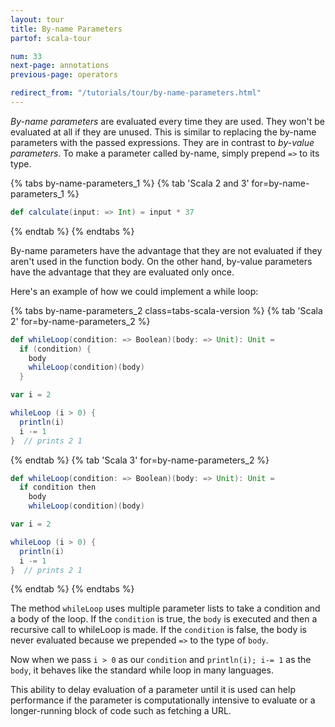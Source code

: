 ```yaml
---
layout: tour
title: By-name Parameters
partof: scala-tour

num: 33
next-page: annotations
previous-page: operators

redirect_from: "/tutorials/tour/by-name-parameters.html"
---
```


_By-name parameters_ are evaluated every time they are used. They won't be evaluated at all if they are unused. This is similar to replacing the by-name parameters with the passed expressions. They are in contrast to _by-value parameters_. To make a parameter called by-name, simply prepend `=>` to its type.

{% tabs by-name-parameters_1 %}
{% tab 'Scala 2 and 3' for=by-name-parameters_1 %}
```scala mdoc
def calculate(input: => Int) = input * 37
```
{% endtab %}
{% endtabs %}

By-name parameters have the advantage that they are not evaluated if they aren't used in the function body. On the other hand, by-value parameters have the advantage that they are evaluated only once.

Here's an example of how we could implement a while loop:

{% tabs by-name-parameters_2 class=tabs-scala-version %}
{% tab 'Scala 2' for=by-name-parameters_2 %}
```scala mdoc
def whileLoop(condition: => Boolean)(body: => Unit): Unit =
  if (condition) {
    body
    whileLoop(condition)(body)
  }

var i = 2

whileLoop (i > 0) {
  println(i)
  i -= 1
}  // prints 2 1
```
{% endtab %}
{% tab 'Scala 3' for=by-name-parameters_2 %}
```scala
def whileLoop(condition: => Boolean)(body: => Unit): Unit =
  if condition then
    body
    whileLoop(condition)(body)

var i = 2

whileLoop (i > 0) {
  println(i)
  i -= 1
}  // prints 2 1
```
{% endtab %}
{% endtabs %}

The method `whileLoop` uses multiple parameter lists to take a condition and a body of the loop. If the `condition` is true, the `body` is executed and then a recursive call to whileLoop is made. If the `condition` is false, the body is never evaluated because we prepended `=>` to the type of `body`.

Now when we pass `i > 0` as our `condition` and `println(i); i-= 1` as the `body`, it behaves like the standard while loop in many languages.

This ability to delay evaluation of a parameter until it is used can help performance if the parameter is computationally intensive to evaluate or a longer-running block of code such as fetching a URL.
